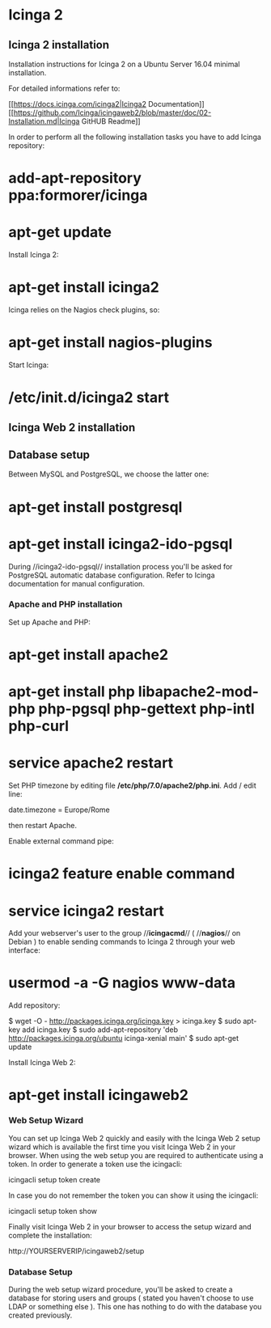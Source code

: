 # Icinga 2

## Icinga 2 installation

Installation instructions for Icinga 2 on a Ubuntu Server 16.04 minimal installation.

For detailed informations refer to:

[[https://docs.icinga.com/icinga2|Icinga2 Documentation]]
[[https://github.com/Icinga/icingaweb2/blob/master/doc/02-Installation.md|Icinga GitHUB Readme]]


In order to perform all the following installation tasks you have to add Icinga repository:

  # add-apt-repository ppa:formorer/icinga
  # apt-get update

Install Icinga 2:

  # apt-get install icinga2

Icinga relies on the Nagios check plugins, so:

  # apt-get install nagios-plugins

Start Icinga:

  # /etc/init.d/icinga2 start


## Icinga Web 2 installation


## Database setup

Between MySQL and PostgreSQL, we choose the latter one:

  # apt-get install postgresql
  # apt-get install icinga2-ido-pgsql

During //icinga2-ido-pgsql// installation process you'll be asked for PostgreSQL automatic database configuration. Refer to Icinga documentation for manual configuration.


### Apache and PHP installation

Set up Apache and PHP:

  # apt-get install apache2
  # apt-get install php libapache2-mod-php php-pgsql php-gettext php-intl php-curl
  # service apache2 restart

Set PHP timezone by editing file **/etc/php/7.0/apache2/php.ini**. Add / edit line:

  date.timezone = Europe/Rome

then restart Apache.


Enable external command pipe:

  # icinga2 feature enable command
  # service icinga2 restart

Add your webserver's user to the group //**icingacmd**// ( //**nagios**// on Debian ) to enable sending commands to Icinga 2 through your web interface:

  # usermod -a -G nagios www-data

Add repository:

  $ wget -O - http://packages.icinga.org/icinga.key > icinga.key
  $ sudo apt-key add icinga.key
  $ sudo add-apt-repository 'deb http://packages.icinga.org/ubuntu icinga-xenial main'
  $ sudo apt-get update

Install Icinga Web 2:

  # apt-get install icingaweb2

### Web Setup Wizard

You can set up Icinga Web 2 quickly and easily with the Icinga Web 2 setup wizard which is available the first time you visit Icinga Web 2 in your browser. When using the web setup you are required to authenticate using a token. In order to generate a token use the icingacli:

  icingacli setup token create

In case you do not remember the token you can show it using the icingacli:

  icingacli setup token show
  
Finally visit Icinga Web 2 in your browser to access the setup wizard and complete the installation: 

  http://YOURSERVERIP/icingaweb2/setup


### Database Setup

During the web setup wizard procedure, you'll be asked to create a database for storing users and groups ( stated you haven't choose to use LDAP or something else ). This one has nothing to do with the database you created previously.


